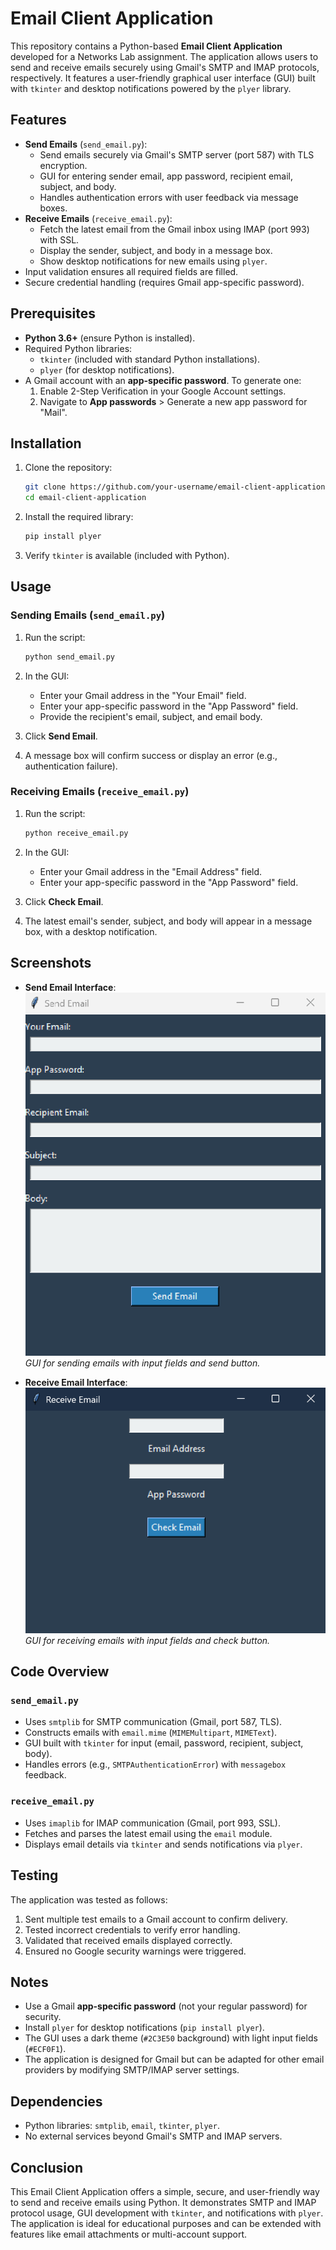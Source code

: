 # Email Client Application

This repository contains a Python-based **Email Client Application** developed for a Networks Lab assignment. The application allows users to send and receive emails securely using Gmail's SMTP and IMAP protocols, respectively. It features a user-friendly graphical user interface (GUI) built with `tkinter` and desktop notifications powered by the `plyer` library.

## Features

- **Send Emails** (`send_email.py`):
  - Send emails securely via Gmail's SMTP server (port 587) with TLS encryption.
  - GUI for entering sender email, app password, recipient email, subject, and body.
  - Handles authentication errors with user feedback via message boxes.
- **Receive Emails** (`receive_email.py`):
  - Fetch the latest email from the Gmail inbox using IMAP (port 993) with SSL.
  - Display the sender, subject, and body in a message box.
  - Show desktop notifications for new emails using `plyer`.
- Input validation ensures all required fields are filled.
- Secure credential handling (requires Gmail app-specific password).

## Prerequisites

- **Python 3.6+** (ensure Python is installed).
- Required Python libraries:
  - `tkinter` (included with standard Python installations).
  - `plyer` (for desktop notifications).
- A Gmail account with an **app-specific password**. To generate one:
  1. Enable 2-Step Verification in your Google Account settings.
  2. Navigate to **App passwords** &gt; Generate a new app password for "Mail".

## Installation

1. Clone the repository:

   ```bash
   git clone https://github.com/your-username/email-client-application.git
   cd email-client-application
   ```
2. Install the required library:

   ```bash
   pip install plyer
   ```
3. Verify `tkinter` is available (included with Python).

## Usage

### Sending Emails (`send_email.py`)

1. Run the script:

   ```bash
   python send_email.py
   ```
2. In the GUI:
   - Enter your Gmail address in the "Your Email" field.
   - Enter your app-specific password in the "App Password" field.
   - Provide the recipient's email, subject, and email body.
3. Click **Send Email**.
4. A message box will confirm success or display an error (e.g., authentication failure).

### Receiving Emails (`receive_email.py`)

1. Run the script:

   ```bash
   python receive_email.py
   ```
2. In the GUI:
   - Enter your Gmail address in the "Email Address" field.
   - Enter your app-specific password in the "App Password" field.
3. Click **Check Email**.
4. The latest email's sender, subject, and body will appear in a message box, with a desktop notification.

## Screenshots

- **Send Email Interface**:
  ![Send Email GUI](screenshots/send_email_gui.png)
  *GUI for sending emails with input fields and send button.*

- **Receive Email Interface**:
  ![Receive Email GUI](screenshots/receive_email_gui.png)
  *GUI for receiving emails with input fields and check button.*
  
## Code Overview

### `send_email.py`

- Uses `smtplib` for SMTP communication (Gmail, port 587, TLS).
- Constructs emails with `email.mime` (`MIMEMultipart`, `MIMEText`).
- GUI built with `tkinter` for input (email, password, recipient, subject, body).
- Handles errors (e.g., `SMTPAuthenticationError`) with `messagebox` feedback.

### `receive_email.py`

- Uses `imaplib` for IMAP communication (Gmail, port 993, SSL).
- Fetches and parses the latest email using the `email` module.
- Displays email details via `tkinter` and sends notifications via `plyer`.

## Testing

The application was tested as follows:

1. Sent multiple test emails to a Gmail account to confirm delivery.
2. Tested incorrect credentials to verify error handling.
3. Validated that received emails displayed correctly.
4. Ensured no Google security warnings were triggered.

## Notes

- Use a Gmail **app-specific password** (not your regular password) for security.
- Install `plyer` for desktop notifications (`pip install plyer`).
- The GUI uses a dark theme (`#2C3E50` background) with light input fields (`#ECF0F1`).
- The application is designed for Gmail but can be adapted for other email providers by modifying SMTP/IMAP server settings.

## Dependencies

- Python libraries: `smtplib`, `email`, `tkinter`, `plyer`.
- No external services beyond Gmail's SMTP and IMAP servers.

## Conclusion

This Email Client Application offers a simple, secure, and user-friendly way to send and receive emails using Python. It demonstrates SMTP and IMAP protocol usage, GUI development with `tkinter`, and notifications with `plyer`. The application is ideal for educational purposes and can be extended with features like email attachments or multi-account support.
